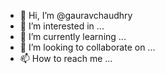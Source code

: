 - 👋 Hi, I’m @gauravchaudhry
- 👀 I’m interested in ...
- 🌱 I’m currently learning ...
- 💞️ I’m looking to collaborate on ...
- 📫 How to reach me ...

<!---
gauravchaudhry/gauravchaudhry is a ✨ special ✨ repository because its `README.md` (this file) appears on your GitHub profile.
You can click the Preview link to take a look at your changes.
--->

